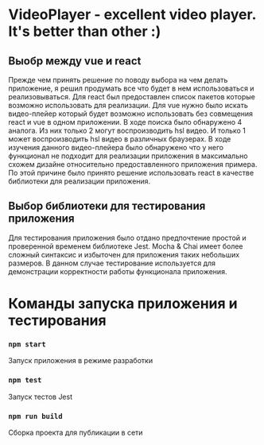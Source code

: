 # VideoPlayer - excellent video player. It's better than other :)

## Выобр между vue и react

Прежде чем принять решение по поводу выбора на чем делать приложение, я решил продумать все что будет в нем использоваться и реализовываться. Для react был предоставлен список пакетов которые возможно использовать для реализации. Для vue нужно было искать видео-плейер который будет возможно использовать без совмещения react и vue в одном приложении. В ходе поиска было обнаружено 4 аналога. Из них только 2 могут воспроизводить hsl видео. И только 1 может воспроизводить hsl видео в различных браузерах. В ходе изучения данного видео-плейера было обнаружено что у него функционал не подходит для реализации приложения в максимально схожем дизайне относительно предоставленного приложения примера. По этой причине было принято решение использовать react в качестве библиотеки для реализации приложения.

## Выбор библиотеки для тестирования приложения

Для тестирования приложения было отдано предпочтение простой и проверенной временем библиотеке Jest. Mocha & Chai имеет более сложный синтаксис и избыточен для приложения таких небольших размеров. В данном случае тестирование используется для демонстрации корректности работы функционала приложения.

# Команды запуска приложения и тестирования

### `npm start`

Запуск приложения в режиме разработки

### `npm test`

Запуск тестов Jest

### `npm run build`

Сборка проекта для публикации в сети